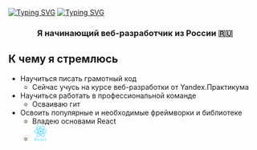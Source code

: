 [![Typing SVG](https://readme-typing-svg.herokuapp.com?font=Fira+Code&weight=900&size=50&duration=1500&pause=100000&center=true&multiline=true&width=900&height=75&lines=%D0%92%D1%81%D0%B5%D0%BC+%D0%BF%D1%80%D0%B8%D0%B2%D0%B5%D1%82%2C)](https://git.io/typing-svg)
[![Typing SVG](https://readme-typing-svg.herokuapp.com?font=Fira+Code&weight=900&size=50&duration=1500&pause=100000&center=true&multiline=true&width=900&height=100&lines=%D0%BC%D0%B5%D0%BD%D1%8F+%D0%B7%D0%BE%D0%B2%D1%83%D1%82+%D0%98%D0%BB%D1%8C%D1%8F)](https://git.io/typing-svg)<!-- <h1 align="center"><img src="https://github.com/blackcater/blackcater/raw/main/images/Hi.gif" height="32"/></h1> -->
<h3 align="center">Я начинающий веб-разработчик из России 🇷🇺</h3>

## К чему я стремлюсь

- Научиться писать грамотный код
    * Сейчас учусь на курсе веб-разработки от Yandex.Практикума
- Научиться работать в профессиональной команде
    * Осваиваю гит
- Освоить популярные и необходимые фреймворки и библиотеке
  - Владею основами React 
  - <img src="https://github.com/devicons/devicon/blob/master/icons/react/react-original-wordmark.svg" height="32" margin-top="15"/>




<!--
**IliaBYK/IliaBYK** is a ✨ _special_ ✨ repository because its `README.md` (this file) appears on your GitHub profile.

Here are some ideas to get you started:

- 🔭 I’m currently working on ...
- 🌱 I’m currently learning ...
- 👯 I’m looking to collaborate on ...
- 🤔 I’m looking for help with ...
- 💬 Ask me about ...
- 📫 How to reach me: ...
- 😄 Pronouns: ...
- ⚡ Fun fact: ...
-->
